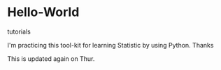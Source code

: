 # Hello-World
tutorials

I'm practicing this tool-kit for learning Statistic by using Python.
Thanks

This is updated again on Thur.
